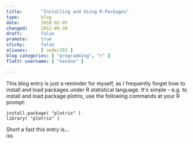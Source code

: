 ```yaml
---
title:       "Installing and Using R-Packages"
type:        blog
date:        2010-02-05
changed:     2012-09-30
draft:       false
promote:     true
sticky:      false
aliases:     [ node/283 ]
blog categories: [ "programming", "r" ]
flattr username: [ "nesono" ]

---
```


<!--more-->
This blog entry is just a reminder for myself, as I frequently forget how to install and load packages under R statistical language. It's simple - e.g. to install and load package plotrix, use the following commands at your R prompt:

	install.package( "plotrix" )
	library( "plotrix" )

Short a fast this entry is...  
iss
